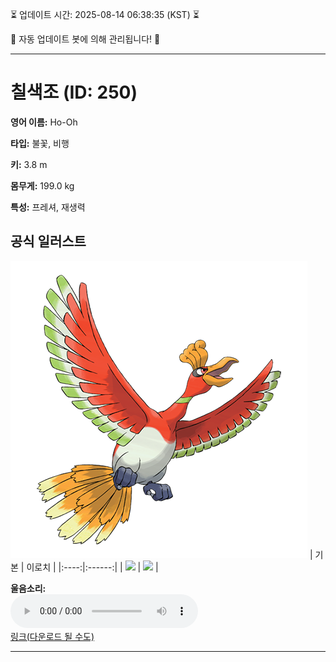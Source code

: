 
⏳ 업데이트 시간: 2025-08-14 06:38:35 (KST) ⏳

🤖 자동 업데이트 봇에 의해 관리됩니다! 🤖

---

# 칠색조 (ID: 250)
**영어 이름:** Ho-Oh

**타입:** 불꽃, 비행

**키:** 3.8 m

**몸무게:** 199.0 kg

**특성:** 프레셔, 재생력

## 공식 일러스트
![](https://raw.githubusercontent.com/PokeAPI/sprites/master/sprites/pokemon/other/official-artwork/250.png)
| 기본 | 이로치 |
|:----:|:------:|
| <img src="https://raw.githubusercontent.com/PokeAPI/sprites/master/sprites/pokemon/250.png" width="200"> | <img src="http://play.pokemonshowdown.com/sprites/ani-shiny/ho-oh.gif" width="200"> |

**울음소리:**<br><audio controls src="https://raw.githubusercontent.com/PokeAPI/cries/main/cries/pokemon/latest/250.ogg"></audio><br> [링크(다운로드 될 수도)](https://raw.githubusercontent.com/PokeAPI/cries/main/cries/pokemon/latest/250.ogg)


---
